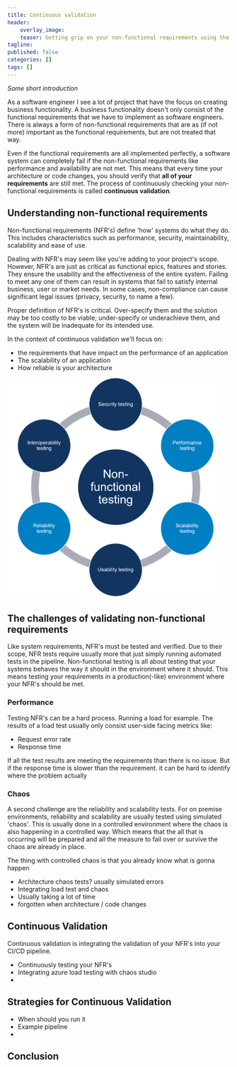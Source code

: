 ```yaml
---
title: Continuous validation
header:    
    overlay_image: 
    teaser: Getting grip on your non-functional requirements using the power of Azure
tagline: 
published: false
categories: []
tags: []
---
```


*Some short introduction*

As a software engineer I see a lot of project that have the focus on creating business functionality. A business functionality doesn't only consist of the functional requirements that we have to implement as software engineers. There is always a form of non-functional requirements that are as (if not more) important as the functional requirements, but are not treated that way.

Even if the functional requirements are all implemented perfectly, a software system can completely fail if the non-functional requirements like performance and availability are not met. This means that every time your architecture or code changes, you should verify that **all of your requirements** are still met. The process of continuously checking your non-functional requirements is called **continuous validation**.

##  Understanding non-functional requirements

Non-functional requirements (NFR's) define 'how' systems do what they do. This includes characteristics such as performance, security, maintainability, scalability and ease of use. 

Dealing with NFR's may seem like you're adding to your project's scope. However, NFR's are just as critical as functional epics, features and stories. They ensure the usability and the effectiveness of the entire system. Failing to meet any one of them can result in systems that fail to satisfy internal business, user or market needs. In some cases, non-compliance can cause significant legal issues (privacy, security, to name a few). 

Proper definition of NFR's is critical. Over-specify them and the solution may be too costly to be viable; under-specify or underachieve them, and the system will be inadequate for its intended use. 

In the context of continuous validation we'll focus on:

- the requirements that have impact on the performance of an application
- The scalability of an application
- How reliable is your architecture

<img src=../assets/images/2023/ContinuousValidation/nfrs.png height=500>

## The challenges of validating non-functional requirements

Like system requirements, NFR's must be tested and verified. Due to their scope, NFR tests require usually more that just simply running automated tests in the pipeline. Non-functional testing is all about testing that your systems behaves the way it should in the environment where it should. This means testing your requirements in a production(-like) environment where your NFR's should be met.

### Performance

Testing NFR's can be a hard process. Running a load for example. The results of a load test usually only consist user-side facing metrics like: 

- Request error rate
- Response time 

If all the test results are meeting the requirements than there is no issue. But if the response time is slower than the requirement. it can be hard to identify where the problem actually 



### Chaos

A second challenge are the reliability and scalability tests. For on premise environments, reliability and scalability are usually tested using simulated 'chaos'. This is usually done in a controlled environment where the chaos is also happening in a controlled way. Which means that the all that is occurring will be prepared and all the measure to fail over or survive the chaos are already in place.

The thing with controlled chaos is that you already know what is gonna happen 

- Architecture chaos tests? usually simulated errors
- Integrating load test and chaos
- Usually taking a lot of time
- forgotten when architecture / code changes



## Continuous Validation

Continuous validation is integrating the validation of your NFR's into your CI/CD pipeline.

- Continuously testing your NFR's
- Integrating azure load testing with chaos studio
-    



## Strategies for Continuous Validation

- When should you run it
- Example pipeline
- 

## Conclusion


